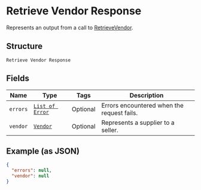 
# Retrieve Vendor Response

Represents an output from a call to [RetrieveVendor](../../doc/api/vendors.md#retrieve-vendor).

## Structure

`Retrieve Vendor Response`

## Fields

| Name | Type | Tags | Description |
|  --- | --- | --- | --- |
| `errors` | [`List of Error`](../../doc/models/error.md) | Optional | Errors encountered when the request fails. |
| `vendor` | [`Vendor`](../../doc/models/vendor.md) | Optional | Represents a supplier to a seller. |

## Example (as JSON)

```json
{
  "errors": null,
  "vendor": null
}
```

